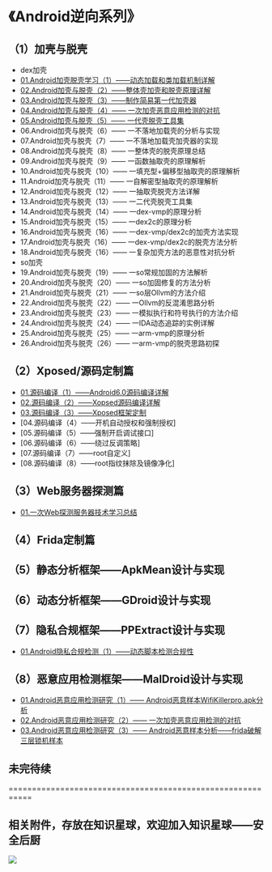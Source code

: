# 《Android逆向系列》

## （1）加壳与脱壳
- dex加壳
- [01.Android加壳脱壳学习（1）——动态加载和类加载机制详解](https://bbs.pediy.com/thread-271538.htm)
- [02.Android加壳与脱壳（2）——整体壳加壳和脱壳原理详解](https://bbs.pediy.com/thread-273293.htm)
- [03.Android加壳与脱壳（3）——制作简易第一代加壳器](https://mp.weixin.qq.com/s/LWTFNDV1dff8cdBakd1AOQ)
- [04.Android加壳与脱壳（4）—— 一次加壳恶意应用检测的对抗](https://mp.weixin.qq.com/s/LYIASwSBq03b3_n7KW0AKw)
- [05.Android加壳与脱壳（5）—— 一代壳脱壳工具集](https://mp.weixin.qq.com/s/RpBA6_fWGRMbkEZUkaECog)
- 06.Android加壳与脱壳（6）—— 一不落地加载壳的分析与实现
- 07.Android加壳与脱壳（7）—— 一不落地加载壳加壳器的实现
- 08.Android加壳与脱壳（8）—— 一整体壳的脱壳原理总结
- 09.Android加壳与脱壳（9）—— 一函数抽取壳的原理解析
- 10.Android加壳与脱壳（10）—— 一填充型+偏移型抽取壳的原理解析
- 11.Android加壳与脱壳（11）—— 一自解密型抽取壳的原理解析
- 12.Android加壳与脱壳（12）—— 一抽取壳脱壳方法详解
- 13.Android加壳与脱壳（13）—— 一二代壳脱壳工具集
- 14.Android加壳与脱壳（14）—— 一dex-vmp的原理分析
- 15.Android加壳与脱壳（15）—— 一dex2c的原理分析
- 16.Android加壳与脱壳（16）—— 一dex-vmp/dex2c的加壳方法实现
- 17.Android加壳与脱壳（16）—— 一dex-vmp/dex2c的脱壳方法分析
- 18.Android加壳与脱壳（16）—— 一复杂加壳方法的恶意性对抗分析
- so加壳
- 19.Android加壳与脱壳（19）—— 一so常规加固的方法解析
- 20.Android加壳与脱壳（20）—— 一so加固修复的方法分析
- 21.Android加壳与脱壳（21）—— 一so层Ollvm的方法介绍
- 22.Android加壳与脱壳（22）—— 一Ollvm的反混淆思路分析
- 23.Android加壳与脱壳（23）—— 一模拟执行和符号执行的方法介绍
- 24.Android加壳与脱壳（24）—— 一IDA动态追踪的实例详解
- 25.Android加壳与脱壳（25）—— 一arm-vmp的原理分析
- 26.Android加壳与脱壳（26）—— 一arm-vmp的脱壳思路初探


## （2）Xposed/源码定制篇

- [01.源码编译（1）——Android6.0源码编译详解](https://bbs.pediy.com/thread-269575.htm)
- [02.源码编译（2）——Xopsed源码编译详解](https://bbs.pediy.com/thread-269616.htm)
- [03.源码编译（3）——Xposed框架定制 ](https://bbs.pediy.com/thread-269627.htm)
- [04.源码编译（4）——开机自动授权和强制授权]
- [05.源码编译（5）——强制开启调试接口]
- [06.源码编译（6）——绕过反调策略]
- [07.源码编译（7）——root自定义]
- [08.源码编译（8）——root指纹抹除及镜像净化]

## （3）Web服务器探测篇

- [01.一次Web探测服务器技术学习总结 ](https://mp.weixin.qq.com/s/XUnD4o6TzbksDbDrPcxv-A)

## （4）Frida定制篇

## （5）静态分析框架——ApkMean设计与实现

## （6）动态分析框架——GDroid设计与实现

## （7）隐私合规框架——PPExtract设计与实现

- [01.Android隐私合规检测（1）——动态脚本检测合规性](https://mp.weixin.qq.com/s/rSFZ7JynQwlYNlbipJ1oxQ)

## （8）恶意应用检测框架——MalDroid设计与实现

- [01.Android恶意应用检测研究（1）—— Android恶意样本WifiKillerpro.apk分析](https://bbs.pediy.com/thread-268060.htm)
- [02.Android恶意应用检测研究（2）—— 一次加壳恶意应用检测的对抗](https://mp.weixin.qq.com/s/LYIASwSBq03b3_n7KW0AKw)
- [03.Android恶意应用检测研究（3）—— Android恶意样本分析——frida破解三层锁机样本](https://bbs.pediy.com/thread-269128.htm)
## 未完待续

===========================================================

## 相关附件，存放在知识星球，欢迎加入知识星球——安全后厨

<img  src="https://images.weserv.nl/?url=https://article.biliimg.com/bfs/article/98a3b3b41f43053e7bed3a2240bfb4bad89830e9.png">
